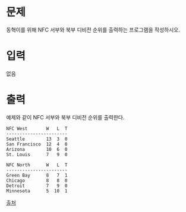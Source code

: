 # 문제

동혁이를 위해 NFC 서부와 북부 디비전 순위를 출력하는 프로그램을 작성하시오.

# 입력

없음

# 출력

예제와 같이 NFC 서부와 북부 디비전 순위를 출력한다.

```
NFC West       W   L  T
-----------------------
Seattle        13  3  0
San Francisco  12  4  0
Arizona        10  6  0
St. Louis      7   9  0

NFC North      W   L  T
-----------------------
Green Bay      8   7  1
Chicago        8   8  0
Detroit        7   9  0
Minnesota      5  10  1
```

[출처](https://www.acmicpc.net/problem/10170)
